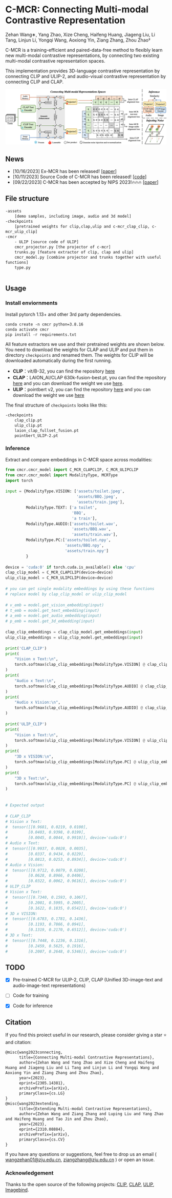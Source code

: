 # C-MCR: Connecting Multi-modal Contrastive Representation
Zehan Wang∗, Yang Zhao, Xize Cheng, Haifeng Huang, Jiageng Liu, Li Tang, Linjun Li, Yongqi Wang, Aoxiong Yin, Ziang Zhang, Zhou Zhao†

C-MCR is a training-efficient and paired-data-free method to flexibly learn new multi-modal contrastive representations, by connecting two existing multi-modal contrastive representation spaces.

This implementation provides 3D-language contrastive representation by connecting CLIP and ULIP-2, and audio-visual contrastive representation by connecting CLIP and CLAP.

![pipeline](./pipeline.png)

## News

- [10/16/2023] Ex-MCR has been released! [[paper](https://arxiv.org/abs/2310.08884)]
- [10/11/2023] Source Code of C-MCR has been released! [[code](https://github.com/MCR-PEFT/C-MCR)]
- [09/22/2023] C-MCR has been accepted by NIPS 2023!🔥🔥🔥 [[paper](https://arxiv.org/abs/2305.14381)]

## File structure
```
-assets
	[demo samples, including image, audio and 3d model]
-checkpoints
	[pretrained weights for clip,clap,ulip and c-mcr_clap_clip, c-mcr_ulip_clip]
-cmcr
	- ULIP [source code of ULIP]
	cmcr_projector.py [the projector of c-mcr]
	trunks.py [feature extractor of clip, clap and ulip]
	cmcr_model.py [combine projector and trunks together with useful functions]
	type.py
		
```

## Usage
### Install enviornments
Install pytorch 1.13+ and other 3rd party dependencies.
```shell
conda create -n cmcr python=3.8.16
conda activate cmcr
pip install -r requirements.txt
```

All feature extractors we use and their pretrained weights are shown below. You need to download the weights for CLAP and ULIP and put them in directory `checkpoints` and renamed them. The weights for CLIP will be downloaded automatically during the first running.

- **CLIP**：vit/B-32, you can find the repository [here](https://huggingface.co/openai/clip-vit-base-patch32)
- **CLAP**：LAION_AI/CLAP 630k-fusion-best.pt, you can find the repository [here](https://github.com/LAION-AI/CLAP) and you can download the weight we use [here](https://huggingface.co/lukewys/laion_clap/blob/main/630k-fusion-best.pt).
- **ULIP**：pointbert v2, you can find the repository [here](https://github.com/salesforce/ULIP) and you can download the weight we use [here](https://storage.cloud.google.com/sfr-ulip-code-release-research/pretrained_models/ckpt_zero-sho_classification/pointbert_ULIP-2.pt)


The final structure of `checkpoints` looks like this:
```
-checkpoints
	clap_clip.pt
	ulip_clip.pt
	laion_clap_fullset_fusion.pt
	pointbert_ULIP-2.pt
```

### Inference

Extract and compare embeddings in C-MCR space across modalities:
```python
from cmcr.cmcr_model import C_MCR_CLAPCLIP, C_MCR_ULIPCLIP
from cmcr.cmcr_model import ModalityType, MCRType
import torch

input = {ModalityType.VISION: ['assets/toilet.jpeg',
                               'assets/BBQ.jpeg',
                               'assets/train.jpeg'],
         ModalityType.TEXT: ['a toilet',
                             'BBQ',
                             'a train'],
         ModalityType.AUDIO:['assets/toilet.wav',
                             'assets/BBQ.wav',
                             'assets/train.wav'],
         ModalityType.PC:['assets/toilet.npy',
                          'assets/BBQ.npy',
                          'assets/train.npy']
         }

device = 'cuda:0' if torch.cuda.is_available() else 'cpu'
clap_clip_model = C_MCR_CLAPCLIP(device=device)
ulip_clip_model = C_MCR_ULIPCLIP(device=device)

# you can get single modality embeddings by using these functions
# replace model by clap_clip_model or ulip_clip_model

# v_emb = model.get_vision_embedding(input)
# t_emb = model.get_text_embedding(input)
# a_emb = model.get_audio_embedding(input)
# p_emb = model.get_3d_embedding(input)

clap_clip_embeddings = clap_clip_model.get_embeddings(input)
ulip_clip_embeddings = ulip_clip_model.get_embeddings(input)

print('CLAP_CLIP')
print(
    "Vision x Text:\n",
    torch.softmax(clap_clip_embeddings[ModalityType.VISION] @ clap_clip_embeddings[ModalityType.TEXT].T * 10.0, dim=-1)
)
print(
    "Audio x Text:\n",
    torch.softmax(clap_clip_embeddings[ModalityType.AUDIO] @ clap_clip_embeddings[ModalityType.TEXT].T * 10.0, dim=-1)
)
print(
    "Audio x Vision:\n",
    torch.softmax(clap_clip_embeddings[ModalityType.AUDIO] @ clap_clip_embeddings[ModalityType.VISION].T * 10.0, dim=-1)
)

print('ULIP_CLIP')
print(
    "Vision x Text:\n",
    torch.softmax(ulip_clip_embeddings[ModalityType.VISION] @ ulip_clip_embeddings[ModalityType.TEXT].T * 10.0, dim=-1)
)
print(
    "3D x VISION:\n",
    torch.softmax(ulip_clip_embeddings[ModalityType.PC] @ ulip_clip_embeddings[ModalityType.VISION].T * 10.0, dim=-1)
)
print(
    "3D x Text:\n",
    torch.softmax(ulip_clip_embeddings[ModalityType.PC] @ ulip_clip_embeddings[ModalityType.TEXT].T * 10.0, dim=-1)
)


# Expected output

# CLAP_CLIP
# Vision x Text:
#  tensor([[0.9681, 0.0219, 0.0100],
#         [0.0403, 0.9398, 0.0199],
#         [0.0045, 0.0044, 0.9910]], device='cuda:0')
# Audio x Text:
#  tensor([[0.9937, 0.0028, 0.0035],
#         [0.0337, 0.9434, 0.0229],
#         [0.0813, 0.0253, 0.8934]], device='cuda:0')
# Audio x Vision:
#  tensor([[0.9712, 0.0079, 0.0208],
#         [0.0628, 0.8966, 0.0406],
#         [0.0322, 0.0062, 0.9616]], device='cuda:0')
# ULIP_CLIP
# Vision x Text:
#  tensor([[0.7340, 0.1593, 0.1067],
#         [0.2001, 0.5995, 0.2005],
#         [0.1622, 0.1835, 0.6542]], device='cuda:0')
# 3D x VISION:
#  tensor([[0.6783, 0.1781, 0.1436],
#         [0.1193, 0.7866, 0.0941],
#         [0.1319, 0.2170, 0.6512]], device='cuda:0')
# 3D x Text:
#  tensor([[0.7448, 0.1236, 0.1316],
#         [0.2459, 0.5625, 0.1916],
#         [0.2007, 0.2648, 0.5346]], device='cuda:0')
```

## TODO

- [x] Pre-trained C-MCR for ULIP-2, CLIP, CLAP (Unified 3D-image-text and audio-image-text representations)
- [ ] Code for training
- [x] Code for inference


## Citation
If you find this proiect useful in our research, please consider giving a star :star: and citation:
```
@misc{wang2023connecting,
      title={Connecting Multi-modal Contrastive Representations}, 
      author={Zehan Wang and Yang Zhao and Xize Cheng and Haifeng Huang and Jiageng Liu and Li Tang and Linjun Li and Yongqi Wang and Aoxiong Yin and Ziang Zhang and Zhou Zhao},
      year={2023},
      eprint={2305.14381},
      archivePrefix={arXiv},
      primaryClass={cs.LG}
}
@misc{wang2023extending,
      title={Extending Multi-modal Contrastive Representations}, 
      author={Zehan Wang and Ziang Zhang and Luping Liu and Yang Zhao and Haifeng Huang and Tao Jin and Zhou Zhao},
      year={2023},
      eprint={2310.08884},
      archivePrefix={arXiv},
      primaryClass={cs.CV}
}
```

lf you have any questions or suggestions, feel free to drop us an email ( wangzehan01@zju.edu.cn, ziangzhang@zju.edu.cn ) or open an issue.

### Acknowledgement 
Thanks to the open source of the following projects:
[CLIP](https://huggingface.co/openai/clip-vit-base-patch32), [CLAP](https://github.com/LAION-AI/CLAP), [ULIP](https://github.com/salesforce/ULIP), [Imagebind](https://github.com/facebookresearch/ImageBind).